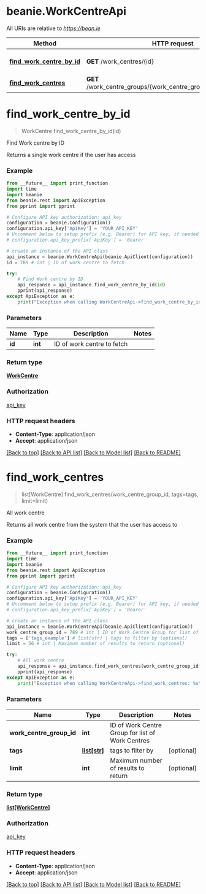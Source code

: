 # beanie.WorkCentreApi

All URIs are relative to *https://bean.ie*

Method | HTTP request | Description
------------- | ------------- | -------------
[**find_work_centre_by_id**](WorkCentreApi.md#find_work_centre_by_id) | **GET** /work_centres/{id} | Find Work centre by ID
[**find_work_centres**](WorkCentreApi.md#find_work_centres) | **GET** /work_centre_groups/{work_centre_group_id}/work_centres | All work centre


# **find_work_centre_by_id**
> WorkCentre find_work_centre_by_id(id)

Find Work centre by ID

Returns a single work centre if the user has access

### Example
```python
from __future__ import print_function
import time
import beanie
from beanie.rest import ApiException
from pprint import pprint

# Configure API key authorization: api_key
configuration = beanie.Configuration()
configuration.api_key['ApiKey'] = 'YOUR_API_KEY'
# Uncomment below to setup prefix (e.g. Bearer) for API key, if needed
# configuration.api_key_prefix['ApiKey'] = 'Bearer'

# create an instance of the API class
api_instance = beanie.WorkCentreApi(beanie.ApiClient(configuration))
id = 789 # int | ID of work centre to fetch

try:
    # Find Work centre by ID
    api_response = api_instance.find_work_centre_by_id(id)
    pprint(api_response)
except ApiException as e:
    print("Exception when calling WorkCentreApi->find_work_centre_by_id: %s\n" % e)
```

### Parameters

Name | Type | Description  | Notes
------------- | ------------- | ------------- | -------------
 **id** | **int**| ID of work centre to fetch | 

### Return type

[**WorkCentre**](WorkCentre.md)

### Authorization

[api_key](../README.md#api_key)

### HTTP request headers

 - **Content-Type**: application/json
 - **Accept**: application/json

[[Back to top]](#) [[Back to API list]](../README.md#documentation-for-api-endpoints) [[Back to Model list]](../README.md#documentation-for-models) [[Back to README]](../README.md)

# **find_work_centres**
> list[WorkCentre] find_work_centres(work_centre_group_id, tags=tags, limit=limit)

All work centre

Returns all work centre from the system that the user has access to

### Example
```python
from __future__ import print_function
import time
import beanie
from beanie.rest import ApiException
from pprint import pprint

# Configure API key authorization: api_key
configuration = beanie.Configuration()
configuration.api_key['ApiKey'] = 'YOUR_API_KEY'
# Uncomment below to setup prefix (e.g. Bearer) for API key, if needed
# configuration.api_key_prefix['ApiKey'] = 'Bearer'

# create an instance of the API class
api_instance = beanie.WorkCentreApi(beanie.ApiClient(configuration))
work_centre_group_id = 789 # int | ID of Work Centre Group for list of Work Centres
tags = ['tags_example'] # list[str] | tags to filter by (optional)
limit = 56 # int | Maximum number of results to return (optional)

try:
    # All work centre
    api_response = api_instance.find_work_centres(work_centre_group_id, tags=tags, limit=limit)
    pprint(api_response)
except ApiException as e:
    print("Exception when calling WorkCentreApi->find_work_centres: %s\n" % e)
```

### Parameters

Name | Type | Description  | Notes
------------- | ------------- | ------------- | -------------
 **work_centre_group_id** | **int**| ID of Work Centre Group for list of Work Centres | 
 **tags** | [**list[str]**](str.md)| tags to filter by | [optional] 
 **limit** | **int**| Maximum number of results to return | [optional] 

### Return type

[**list[WorkCentre]**](WorkCentre.md)

### Authorization

[api_key](../README.md#api_key)

### HTTP request headers

 - **Content-Type**: application/json
 - **Accept**: application/json

[[Back to top]](#) [[Back to API list]](../README.md#documentation-for-api-endpoints) [[Back to Model list]](../README.md#documentation-for-models) [[Back to README]](../README.md)

